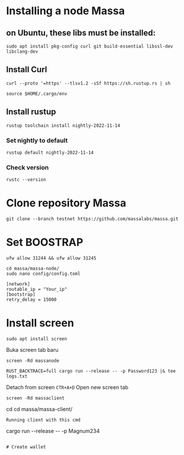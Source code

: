 # Installing a node Massa

## on Ubuntu, these libs must be installed:
```
sudo apt install pkg-config curl git build-essential libssl-dev libclang-dev
```
## Install Curl
```
curl --proto '=https' --tlsv1.2 -sSf https://sh.rustup.rs | sh
```
```
source $HOME/.cargo/env
```
## Install rustup
```
rustup toolchain install nightly-2022-11-14
```
### Set nightly to default
```
rustup default nightly-2022-11-14
```
### Check version
```
rustc --version
```

# Clone repository Massa

```
git clone --branch testnet https://github.com/massalabs/massa.git
```

# Set BOOSTRAP
```
ufw allow 31244 && ufw allow 31245
```
```
cd massa/massa-node/
sudo nano config/config.toml
```
```
[network]
routable_ip = "Your_ip"
[bootstrap]
retry_delay = 15000
```

# Install screen
```
sudo apt install screen
```
Buka screen tab baru
```
screen -Rd massanode
```
```
RUST_BACKTRACE=full cargo run --release -- -p Password123 |& tee logs.txt
```
Detach from screen
`CTR+A+D`
Open new screen tab
```
screen -Rd massaclient
```
cd
cd massa/massa-client/
```
Running client with this cmd
```
cargo run --release -- -p Magnum234
```

# Create wallet



